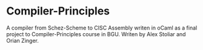 # Compiler-Principles
A compiler from Schez-Scheme to CISC Assembly writen in oCaml as a final project to Compiler-Principles course in BGU.
Writen by Alex Stoliar and Orian Zinger.
